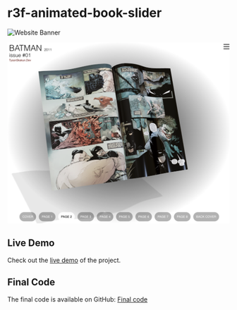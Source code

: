 # r3f-animated-book-slider

![Website Banner](https://via.placeholder.com/800x200?text=TysonSkakun.dev)

![Thumbnail](public/textures/thumbnail.png)

## Live Demo

Check out the [live demo](https://batman-omega.vercel.app/) of the project.

## Final Code

The final code is available on GitHub:
[Final code](https://github.com/DRIZZTAR/nintendoPower)
